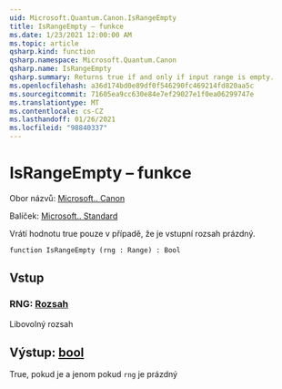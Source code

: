 ```yaml
---
uid: Microsoft.Quantum.Canon.IsRangeEmpty
title: IsRangeEmpty – funkce
ms.date: 1/23/2021 12:00:00 AM
ms.topic: article
qsharp.kind: function
qsharp.namespace: Microsoft.Quantum.Canon
qsharp.name: IsRangeEmpty
qsharp.summary: Returns true if and only if input range is empty.
ms.openlocfilehash: a36d174bd0e89df0f546290fc469214fd820aa5c
ms.sourcegitcommit: 71605ea9cc630e84e7ef29027e1f0ea06299747e
ms.translationtype: MT
ms.contentlocale: cs-CZ
ms.lasthandoff: 01/26/2021
ms.locfileid: "98840337"
---
```

# <a name="israngeempty-function"></a>IsRangeEmpty – funkce

Obor názvů: [Microsoft.. Canon](xref:Microsoft.Quantum.Canon)

Balíček: [Microsoft.. Standard](https://nuget.org/packages/Microsoft.Quantum.Standard)


Vrátí hodnotu true pouze v případě, že je vstupní rozsah prázdný.

```qsharp
function IsRangeEmpty (rng : Range) : Bool
```


## <a name="input"></a>Vstup

### <a name="rng--range"></a>RNG: [Rozsah](xref:microsoft.quantum.lang-ref.range)

Libovolný rozsah



## <a name="output--bool"></a>Výstup: [bool](xref:microsoft.quantum.lang-ref.bool)

True, pokud je a jenom pokud `rng` je prázdný
